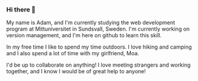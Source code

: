 ### Hi there 👋

My name is Adam, and I'm currently studying the web development program at Mittuniversitet in Sundsvall, Sweden. I'm currently working on version management, and I'm here on github to learn this skill.

In my free time I like to spend my time outdoors. I love hiking and camping and I also spend a lot of time with my girlfriend, Moa. 

I'd be up to collaborate on anything! I love meeting strangers and working together, and I know I would be of great help to anyone!

